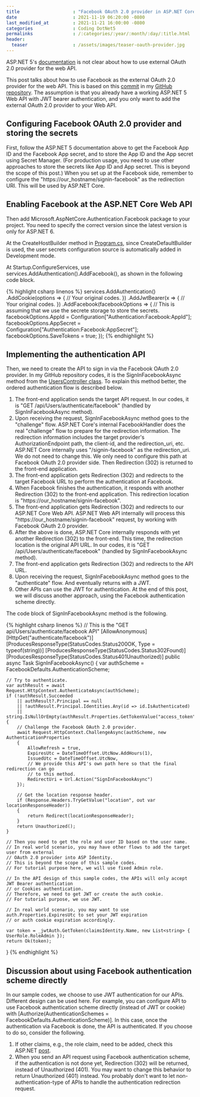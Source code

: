 ```yaml
---
title                    : "Facebook OAuth 2.0 provider in ASP.NET Core 5 Web API."
date                     : 2021-11-19 06:20:00 -0800
last_modified_at         : 2021-11-21 16:00:00 -0800
categories               : Coding DotNet5
permalinks               : /:categories/:year/:month/:day/:title.html
header:
  teaser                 : /assets/images/teaser-oauth-provider.jpg
---
```


ASP.NET 5's [documentation](https://docs.microsoft.com/en-us/aspnet/core/security/authentication/social/?view=aspnetcore-5.0&tabs=visual-studio) is not clear about how to use external OAuth 2.0 provider for the web API. 

This post talks about how to use Facebook as the external OAuth 2.0 provider for the web API. This is based on this [commit](https://github.com/charlehsin/net5-webapi-tutorial/commit/ef42ffa0f3633106fcb805001d38efca75595df6) in my [GitHub repository](https://github.com/charlehsin/net5-webapi-tutorial). The assumption is that you already have a working ASP.NET 5 Web API with JWT bearer authentication, and you only want to add the external OAuth 2.0 provider to your Web API.

## Configuring Facebook OAuth 2.0 provider and storing the secrets 

First, follow the ASP.NET 5 documentation above to get the Facebook App ID and the Facebook App secret, and to store the App ID and the App secret using Secret Manager. (For production usage, you need to use other approaches to store the secrets like App ID and App secret. This is beyond the scope of this post.) When you set up at the Facebook side, remember to configure the "https://our_hostname/signin-facebook" as the redirection URI. This will be used by ASP.NET Core.

## Enabling Facebook at the ASP.NET Core Web API

Then add Microsoft.AspNetCore.Authentication.Facebook package to your project. You need to specify the correct version since the latest version is only for ASP.NET 6.

At the CreateHostBuilder method in [Program.cs](https://github.com/charlehsin/net5-webapi-tutorial/blob/main/TodoApi/Program.cs), since CreateDefaultBuilder is used, the user secrets configuration source is automatically added in Development mode.

At Startup.ConfigureServices, use services.AddAuthentication().AddFacebook(), as shown in the following code block.

{% highlight csharp linenos %}
services.AddAuthentication()
    .AddCookie(options =>
        {
            // Your original codes.
        })
    .AddJwtBearer(x =>
        {
            // Your original codes.
        })
    .AddFacebook(facebookOptions =>
        {
            // This is assuming that we use the secrete storage to store the secrets.
            facebookOptions.AppId = Configuration["Authentication:Facebook:AppId"];
            facebookOptions.AppSecret = Configuration["Authentication:Facebook:AppSecret"];
            facebookOptions.SaveTokens = true;
        });
{% endhighlight %}

## Implementing the authentication API

Then, we need to create the API to sign in via the Facebook OAuth 2.0 provider. In my GitHub repository codes, it is the SignInFacebookAsync method from the [UsersController class](https://github.com/charlehsin/net5-webapi-tutorial/blob/main/TodoApi/Controllers/UsersController.cs). To explain this method better, the ordered authentication flow is described below.
1. The front-end application sends the target API request. In our codes, it is "GET /api/Users/authenticate/facebook" (handled by SignInFacebookAsync method).
2. Upon receiving the request, SignInFacebookAsync method goes to the "challenge" flow. ASP.NET Core's internal FacebookHandler does the real "challenge" flow to prepare for the redirection information. The redirection information includes the target provider's AuthorizationEndpoint path, the client-id, and the redirection_uri, etc. ASP.NET Core internally uses "/signin-facebook" as the redirection_uri. We do not need to change this. We only need to configure this path at Facebook OAuth 2.0 provider side. Then Redirection (302) is returned to the front-end application.
3. The front-end application gets Redirection (302) and redirects to the target Facebook URL to perform the authentication at Facebook.
4. When Facebook finishes the authentication, it responds with another Redirection (302) to the front-end application. This redirection location is "https://our_hostname/signin-facebook".
5. The front-end application gets Redirection (302) and redirects to our ASP.NET Core Web API. ASP.NET Web API internally will process this "https://our_hostname/signin-facebook" request, by working with Facebook OAuth 2.0 provider.
6. After the above is done, ASP.NET Core internally responds with yet another Redirection (302) to the front-end. This time, the redirection location is the original API URL. In our codes, it is "GET /api/Users/authenticate/facebook" (handled by SignInFacebookAsync method).
7. The front-end application gets Redirection (302) and redirects to the API URL.
8. Upon receiving the request, SignInFacebookAsync method goes to the "authenticate" flow. And eventually returns with a JWT.
9. Other APIs can use the JWT for authentication. At the end of this post, we will discuss another approach, using the Facebook authentication scheme directly.

The code block of SignInFacebookAsync method is the following.

{% highlight csharp linenos %}
// This is the "GET api/Users/authenticate/facebook API"
[AllowAnonymous]
[HttpGet("authenticate/facebook")]
[ProducesResponseType(StatusCodes.Status200OK, Type = typeof(string))]
[ProducesResponseType(StatusCodes.Status302Found)]
[ProducesResponseType(StatusCodes.Status401Unauthorized)]
public async Task<IActionResult> SignInFacebookAsync()
{
    var authScheme = FacebookDefaults.AuthenticationScheme;

    // Try to authenticate.
    var authResult = await Request.HttpContext.AuthenticateAsync(authScheme);
    if (!authResult.Succeeded
        || authResult?.Principal == null
        || !authResult.Principal.Identities.Any(id => id.IsAuthenticated)
        || string.IsNullOrEmpty(authResult.Properties.GetTokenValue("access_token")))
    {
        // Challenge the Facebook OAuth 2.0 provider.
        await Request.HttpContext.ChallengeAsync(authScheme, new AuthenticationProperties
        {
            AllowRefresh = true,
            ExpiresUtc = DateTimeOffset.UtcNow.AddHours(1),
            IssuedUtc = DateTimeOffset.UtcNow,
            // We provide this API's own path here so that the final redirection can go
            // to this method.
            RedirectUri = Url.Action("SignInFacebookAsync")
        });

        // Get the location response header.
        if (Response.Headers.TryGetValue("location", out var locationResponseHeader))
        {
            return Redirect(locationResponseHeader);
        }
        return Unauthorized();
    }

    // Then you need to get the role and user ID based on the user name.
    // In real world scenario, you may have other flows to add the target user from external
    // OAuth 2.0 provider into ASP Identity.
    // This is beyond the scope of this sample codes.
    // For tutorial purpose here, we will use fixed Admin role.

    // In the API design of this sample codes, the APIs will only accept JWT Bearer authentication
    // or Cookies authentication.
    // Therefore, we need to get JWT or create the auth cookie.
    // For tutorial purpose, we use JWT.

    // In real world scenario, you may want to use auth.Properties.ExpiresUtc to set your JWT expiration
    // or auth cookie expiration accordingly.

    var token = _jwtAuth.GetToken(claimsIdentity.Name, new List<string> { UserRole.RoleAdmin });
    return Ok(token);
}
{% endhighlight %}

## Discussion about using Facebook authentication scheme directly

In our sample codes, we choose to use JWT authentication for our APIs. Different design can be used here. For example, you can configure API to use Facebook authentication scheme directly (instead of JWT or cookie) with [Authorize(AuthenticationSchemes = FacebookDefaults.AuthenticationScheme)]. In this case, once the authentication via Facebook is done, the API is authenticated. If you choose to do so, consider the following.
1. If other claims, e.g., the role claim, need to be added, check this ASP.NET [post](https://docs.microsoft.com/en-us/aspnet/core/security/authentication/claims?view=aspnetcore-6.0#extend-or-add-custom-claims-using-iclaimstransformation).
2. When you send an API request using Facebook authentication scheme, if the authentication is not done yet, Redirection (302) will be returned, instead of Unauthorized (401). You may want to change this behavior to return Unauthorized (401) instead. You probably don't want to let non-authentication-type of APIs to handle the authentication redirection request.
